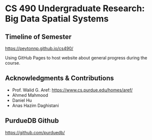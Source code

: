 # CS 490 Undergraduate Research: Big Data Spatial Systems

## Timeline of Semester 

https://peytonnp.github.io/cs490/

Using GitHub Pages to host website about general progress during the course. 

## Acknowledgments & Contributions

* Prof. Walid G. Aref: https://www.cs.purdue.edu/homes/aref/
* Ahmed Mahmood
* Daniel Hu
* Anas Hazim Daghistani


## PurdueDB Github

https://github.com/purduedb/


